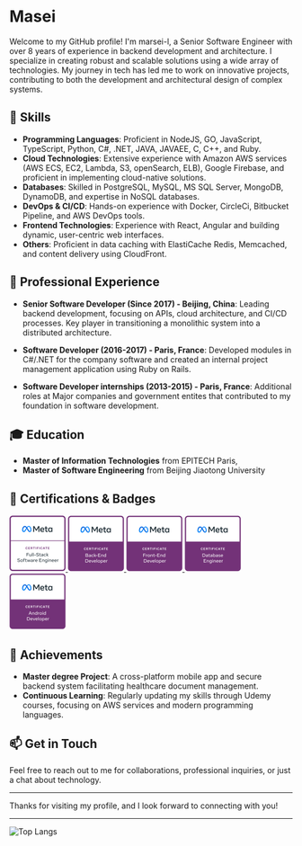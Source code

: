 # Masei

Welcome to my GitHub profile! I'm marsei-l, a Senior Software Engineer with over 8 years of experience in backend development and architecture. I specialize in creating robust and scalable solutions using a wide array of technologies. My journey in tech has led me to work on innovative projects, contributing to both the development and architectural design of complex systems.

## 🚀 Skills

- **Programming Languages**: Proficient in NodeJS, GO, JavaScript, TypeScript, Python, C#, .NET, JAVA, JAVAEE, C, C++, and Ruby.
- **Cloud Technologies**: Extensive experience with Amazon AWS services (AWS ECS, EC2, Lambda, S3, openSearch, ELB), Google Firebase, and proficient in implementing cloud-native solutions.
- **Databases**: Skilled in PostgreSQL, MySQL, MS SQL Server, MongoDB, DynamoDB, and expertise in NoSQL databases.
- **DevOps & CI/CD**: Hands-on experience with Docker, CircleCi, Bitbucket Pipeline, and AWS DevOps tools.
- **Frontend Technologies**: Experience with React, Angular and building dynamic, user-centric web interfaces.
- **Others**: Proficient in data caching with ElastiCache Redis, Memcached, and content delivery using CloudFront.

## 💼 Professional Experience

- **Senior Software Developer (Since 2017) - Beijing, China**: Leading backend development, focusing on APIs, cloud architecture, and CI/CD processes. Key player in transitioning a monolithic system into a distributed architecture.
- **Software Developer (2016-2017) - Paris, France**: Developed modules in C#/.NET for the company software and created an internal project management application using Ruby on Rails.

- **Software Developer internships (2013-2015) - Paris, France**: Additional roles at Major companies and government entites that contributed to my foundation in software development.

## 🎓 Education

- **Master of Information Technologies** from EPITECH Paris,
- **Master of Software Engineering** from Beijing Jiaotong University

## 🏅 Certifications & Badges
<p align="left">
  <a href="https://www.credly.com/earner/earned/badge/90ec27bc-0503-489b-bca4-3796d84e91a7">
    <img src="./meta-full-stack-engineer-certificate.png" width="100" alt="Meta Full-Stack Engineer Certificate"/>
  </a>
  <a href="https://www.credly.com/earner/earned/badge/b876f041-0339-4775-a351-45f2f60f25f9">
    <img src="./meta-back-end-developer-certificate.png" width="100" alt="Meta Back-End Developer Certificate"/>
  </a>
  <a href="https://www.credly.com/earner/earned/badge/610422ac-f7b8-4a7d-afc7-bc0091384b24">
    <img src="./meta-front-end-developer-certificate.png" width="100" alt="Meta Front-End Developer Certificate"/>
  </a>
  <a href="https://www.credly.com/earner/earned/badge/ac093904-de51-4e96-8687-0755bdbd81c0">
    <img src="./meta-database-engineer-certificate.png" width="100" alt="Meta Database Engineer Certificate"/>
  </a>
  <a href="https://www.credly.com/earner/earned/badge/9f85f1dc-fb8e-4952-a1f3-1094fa33de28">
    <img src="./meta-android-developer-certificate.png" width="100" alt="Meta Android Developer Certificate"/>
  </a>
</p>


## 🌟 Achievements

- **Master degree Project**: A cross-platform mobile app and secure backend system facilitating healthcare document management.
- **Continuous Learning**: Regularly updating my skills through Udemy courses, focusing on AWS services and modern programming languages.

## 📫 Get in Touch

Feel free to reach out to me for collaborations, professional inquiries, or just a chat about technology.

---

Thanks for visiting my profile, and I look forward to connecting with you!

---

![Top Langs](https://github-readme-stats.vercel.app/api/top-langs/?username=masei1&layout=compact)
